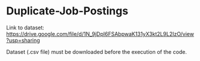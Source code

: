 # Duplicate-Job-Postings
Link to dataset: https://drive.google.com/file/d/1N_9jDpI6FSAbpwaK131yX3kt2L9L2IzO/view?usp=sharing

Dataset (.csv file) must be downloaded before the execution of the code.
